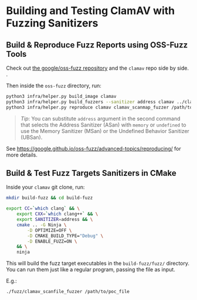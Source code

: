 # Building and Testing ClamAV with Fuzzing Sanitizers


## Build & Reproduce Fuzz Reports using OSS-Fuzz Tools

Check out [the google/oss-fuzz repository](https://github.com/google/oss-fuzz.git) and the `clamav` repo side by side. .

Then inside the `oss-fuzz` directory, run:

```bash
python3 infra/helper.py build_image clamav
python3 infra/helper.py build_fuzzers --sanitizer address clamav ../clamav
python3 infra/helper.py reproduce clamav clamav_scanmap_fuzzer /path/to/poc_file
```

> _Tip_: You can substitute `address` argument in the second command that selects the Address Sanitizer (ASan) with `memory` or `undefined` to use the Memory Sanitizer (MSan) or the Undefined Behavior Sanitizer (UBSan).

See <https://google.github.io/oss-fuzz/advanced-topics/reproducing/> for more details.

## Build & Test Fuzz Targets Sanitizers in CMake

Inside your `clamav` git clone, run:

```bash
mkdir build-fuzz && cd build-fuzz

export CC=`which clang` && \
    export CXX=`which clang++` && \
    export SANITIZER=address && \
    cmake .. -G Ninja \
        -D OPTIMIZE=OFF \
        -D CMAKE_BUILD_TYPE="Debug" \
        -D ENABLE_FUZZ=ON \
    && \
    ninja
```

This will build the fuzz target executables in the `build-fuzz/fuzz/` directory. You can run them just like a regular program, passing the file as input.

E.g.:
```bash
./fuzz/clamav_scanfile_fuzzer /path/to/poc_file
```
